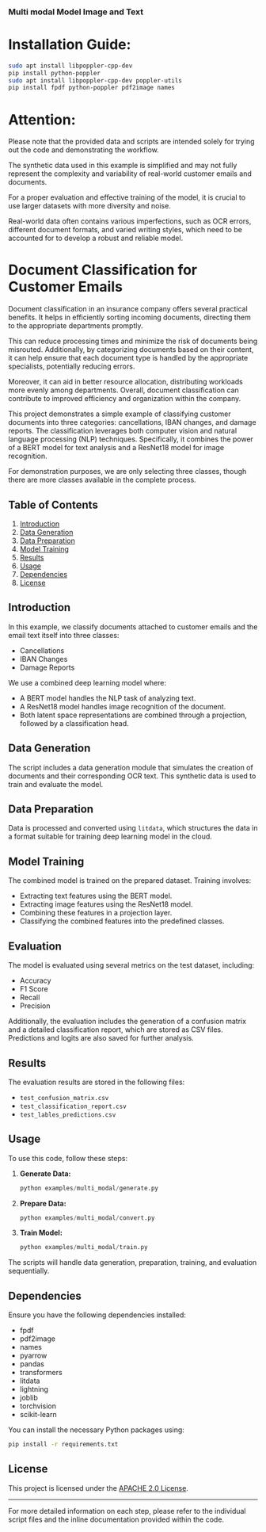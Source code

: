 ### Multi modal Model Image and Text

# Installation Guide:

```bash
sudo apt install libpoppler-cpp-dev
pip install python-poppler
sudo apt install libpoppler-cpp-dev poppler-utils
pip install fpdf python-poppler pdf2image names
```

# Attention:

Please note that the provided data and scripts are intended solely for trying out the code and demonstrating the workflow.

The synthetic data used in this example is simplified and may not fully represent the complexity and variability of real-world customer emails and documents.

For a proper evaluation and effective training of the model, it is crucial to use larger datasets with more diversity and noise.

Real-world data often contains various imperfections, such as OCR errors, different document formats, and varied writing styles, which need to be accounted for to develop a robust and reliable model.

# Document Classification for Customer Emails

Document classification in an insurance company offers several practical benefits. It helps in efficiently sorting incoming documents, directing them to the appropriate departments promptly.

This can reduce processing times and minimize the risk of documents being misrouted. Additionally, by categorizing documents based on their content, it can help ensure that each document type is handled by the appropriate specialists, potentially reducing errors.

Moreover, it can aid in better resource allocation, distributing workloads more evenly among departments. Overall, document classification can contribute to improved efficiency and organization within the company.

This project demonstrates a simple example of classifying customer documents into three categories: cancellations, IBAN changes, and damage reports. The classification leverages both computer vision and natural language processing (NLP) techniques. Specifically, it combines the power of a BERT model for text analysis and a ResNet18 model for image recognition.

For demonstration purposes, we are only selecting three classes, though there are more classes available in the complete process.

## Table of Contents

1. [Introduction](#introduction)
2. [Data Generation](#data-generation)
3. [Data Preparation](#data-preparation)
4. [Model Training](#model-training)
5. [Results](#results)
6. [Usage](#usage)
7. [Dependencies](#dependencies)
8. [License](#license)

## Introduction

In this example, we classify documents attached to customer emails and the email text itself into three classes:

- Cancellations
- IBAN Changes
- Damage Reports

We use a combined deep learning model where:

- A BERT model handles the NLP task of analyzing text.
- A ResNet18 model handles image recognition of the document.
- Both latent space representations are combined through a projection, followed by a classification head.

## Data Generation

The script includes a data generation module that simulates the creation of documents and their corresponding OCR text. This synthetic data is used to train and evaluate the model.

## Data Preparation

Data is processed and converted using `litdata`, which structures the data in a format suitable for training deep learning model in the cloud.

## Model Training

The combined model is trained on the prepared dataset. Training involves:

- Extracting text features using the BERT model.
- Extracting image features using the ResNet18 model.
- Combining these features in a projection layer.
- Classifying the combined features into the predefined classes.

## Evaluation

The model is evaluated using several metrics on the test dataset, including:

- Accuracy
- F1 Score
- Recall
- Precision

Additionally, the evaluation includes the generation of a confusion matrix and a detailed classification report, which are stored as CSV files. Predictions and logits are also saved for further analysis.

## Results

The evaluation results are stored in the following files:

- `test_confusion_matrix.csv`
- `test_classification_report.csv`
- `test_lables_predictions.csv`

## Usage

To use this code, follow these steps:

1. **Generate Data:**

   ```python
   python examples/multi_modal/generate.py
   ```

2. **Prepare Data:**

   ```python
   python examples/multi_modal/convert.py
   ```

3. **Train Model:**

   ```python
   python examples/multi_modal/train.py
   ```

The scripts will handle data generation, preparation, training, and evaluation sequentially.

## Dependencies

Ensure you have the following dependencies installed:

- fpdf
- pdf2image
- names
- pyarrow
- pandas
- transformers
- litdata
- lightning
- joblib
- torchvision
- scikit-learn

You can install the necessary Python packages using:

```bash
pip install -r requirements.txt
```

## License

This project is licensed under the [APACHE 2.0 License](https://github.com/Lightning-AI/litData/blob/main/LICENSE).

______________________________________________________________________

For more detailed information on each step, please refer to the individual script files and the inline documentation provided within the code.
